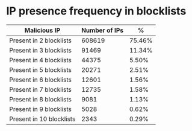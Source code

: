 # IP presence frequency in blocklists
| Malicious IP | Number of IPs | % |
|----|----|----|
| Present in 2 blocklists | 608619 | 75.46% |
| Present in 3 blocklists | 91469 | 11.34% |
| Present in 4 blocklists | 44375 | 5.50% |
| Present in 5 blocklists | 20271 | 2.51% |
| Present in 6 blocklists | 12601 | 1.56% |
| Present in 7 blocklists | 12735 | 1.58% |
| Present in 8 blocklists | 9081 | 1.13% |
| Present in 9 blocklists | 5028 | 0.62% |
| Present in 10 blocklists | 2343 | 0.29% |
